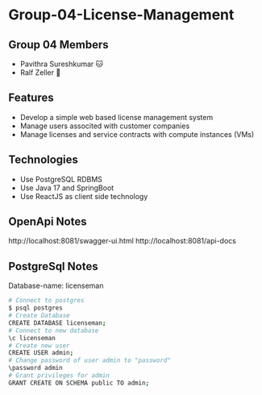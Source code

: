 # Group-04-License-Management

## Group 04 Members
- Pavithra Sureshkumar 🐱
- Ralf Zeller 🦊

## Features 
- Develop a simple web based license management system
- Manage users associted with customer companies 
- Manage licenses and service contracts with compute instances (VMs)

## Technologies
- Use PostgreSQL RDBMS
- Use Java 17 and SpringBoot
- Use ReactJS as client side technology

## OpenApi Notes
http://localhost:8081/swagger-ui.html
http://localhost:8081/api-docs

## PostgreSql Notes
Database-name: licenseman

```bash
# Connect to postgres
$ psql postgres
# Create Database
CREATE DATABASE licenseman;
# Connect to new database
\c licenseman
# Create new user
CREATE USER admin;
# Change password of user admin to "password"
\password admin
# Grant privileges for admin
GRANT CREATE ON SCHEMA public TO admin;

```